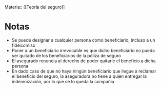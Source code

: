 Materia:: [[Teoría del seguro]]
# Notas

- Se puede designar a cualquier persona como beneficiario, incluso a un fideicomiso
- Poner a un beneficiario irrevocable es que dicho beneficiario no pueda ser quitado de los beneficiarios de la póliza de seguro
- El asegurado renuncia al derecho de poder quitarle el beneficio a dicha persona
- En dado caso de que no haya ningún beneficiario que llegue a reclamar el beneficio del seguro, la aseguradora no tiene a quien entregar la indemnización, por lo que se lo queda la compañía